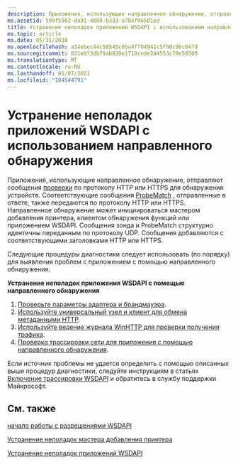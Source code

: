 ```yaml
---
description: Приложения, использующие направленное обнаружение, отправляют сообщения проверки по протоколу HTTP или HTTPS для обнаружения устройств.
ms.assetid: 599f5962-da91-4688-b333-a784f06581ed
title: Устранение неполадок приложений WSDAPI с использованием направленного обнаружения
ms.topic: article
ms.date: 05/31/2018
ms.openlocfilehash: a34ebec44c58545c65a4ff04941c5f98c9bc047d
ms.sourcegitcommit: 831e8f3db78ab820e1710cede244553c70e50500
ms.translationtype: MT
ms.contentlocale: ru-RU
ms.lasthandoff: 01/07/2021
ms.locfileid: "104544791"
---
```

# <a name="troubleshooting-wsdapi-applications-using-directed-discovery"></a>Устранение неполадок приложений WSDAPI с использованием направленного обнаружения

Приложения, использующие направленное обнаружение, отправляют сообщения [проверки](probe-message.md) по протоколу HTTP или HTTPS для обнаружения устройств. Соответствующие сообщения [ProbeMatch](probematches-message.md) , отправленные в ответе, также передаются по протоколу HTTP или HTTPS. Направленное обнаружение может инициироваться мастером добавления принтера, клиентом обнаружения функций или приложением WSDAPI. Сообщения зонда и ProbeMatch структурно идентичны переданным по протоколу UDP. Сообщения добавляются с соответствующими заголовками HTTP или HTTPS.

Следующие процедуры диагностики следует использовать (по порядку) для выявления проблем с приложением с помощью направленного обнаружения.

**Устранение неполадок приложения WSDAPI с помощью направленного обнаружения**

1.  [Проверьте параметры адаптера и брандмауэра](inspecting-adapter-and-firewall-settings.md).
2.  [Используйте универсальный узел и клиент для обмена метаданными HTTP](using-a-generic-host-and-client-for-http-metadata-exchange.md).
3.  [Используйте ведение журнала WinHTTP для проверки получения трафика](using-winhttp-logging-to-verify-get-traffic.md).
4.  [Проверка трассировки сети для приложения с помощью направленного обнаружения](inspecting-network-traces-for-applications-using-directed-discovery.md).

Если источник проблемы не удается определить с помощью описанных выше процедур диагностики, следуйте инструкциям в статьях [Включение трассировки WSDAPI](enabling-wsdapi-tracing.md) и обратитесь в службу поддержки Майкрософт.

## <a name="related-topics"></a>См. также

<dl> <dt>

[начало работы с разрешениями WSDAPI](getting-started-with-wsdapi-troubleshooting.md)
</dt> <dt>

[Устранение неполадок мастера добавления принтера](troubleshooting-the-add-printer-wizard.md)
</dt> <dt>

[Устранение неполадок приложений WSDAPI](troubleshooting-wsdapi-applications.md)
</dt> </dl>

 

 




